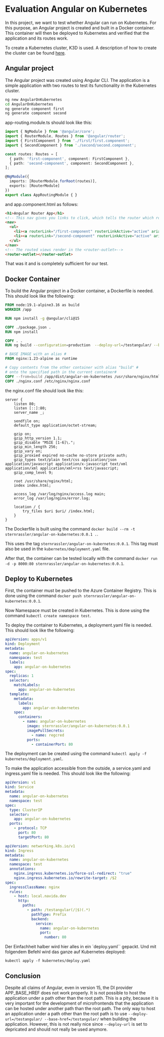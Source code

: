 # Evaluation Angular on Kubernetes

In this project, we want to test whether Angular can run on Kubernetes.
For this purpose, an Angular project is created and built in a Docker container.
This container will then be deployed to Kubernetes and verified that the application and its routes work.

To create a Kubernetes cluster, K3D is used. A description of how to create the cluster can be found [here](.k3d/install.md).

## Angular project

The Angular project was created using Angular CLI. The application is a simple application with two routes to test its functionality in the Kubernetes cluster.

```sh
ng new AngularOnKubernetes
cd AngularOnKubernetes
ng generate component first
ng generate component second
```

app-routing.module.ts should look like this:

```ts
import { NgModule } from '@angular/core';
import { RouterModule, Routes } from '@angular/router';
import { FirstComponent } from './first/first.component';
import { SecondComponent } from './second/second.component';

const routes: Routes = [
  { path: 'first-component', component: FirstComponent },
  { path: 'second-component', component: SecondComponent },
];

@NgModule({
  imports: [RouterModule.forRoot(routes)],
  exports: [RouterModule]
})
export class AppRoutingModule { }
```

and app.component.html as follows:

```html
<h1>Angular Router App</h1>
<!-- This nav gives you links to click, which tells the router which route to use (defined in the routes constant in  AppRoutingModule) -->
<nav>
  <ul>
    <li><a routerLink="/first-component" routerLinkActive="active" ariaCurrentWhenActive="page">First Component</a></li>
    <li><a routerLink="/second-component" routerLinkActive="active" ariaCurrentWhenActive="page">Second Component</a></li>
  </ul>
</nav>
<!-- The routed views render in the <router-outlet>-->
<router-outlet></router-outlet>
```

That was it and is completely sufficient for our test.

## Docker Container

To build the Angular project in a Docker container, a Dockerfile is needed. This should look like the following:

```dockerfile
FROM node:19.1-alpine3.16 as build
WORKDIR /app

RUN npm install -g @angular/cli@15

COPY ./package.json .
RUN npm install

COPY . .
RUN ng build --configuration=production  --deploy-url=/testangular/ --base-href=/testangular/

# BASE IMAGE with an alias #
FROM nginx:1.23-alpine as runtime

# Copy contents from the other container with alias "build" #
# onto the specified path in the current container#
COPY --from=build /app/dist/angular-on-kubernetes /usr/share/nginx/html
COPY ./nginx.conf /etc/nginx/nginx.conf
```

the nginx.conf file should look like this:

```nginx
server {
    listen 80;
    listen [::]:80;
    server_name _;

    sendfile on;
    default_type application/octet-stream;

    gzip on;
    gzip_http_version 1.1;
    gzip_disable "MSIE [1-6]\.";
    gzip_min_length 256;
    gzip_vary on;
    gzip_proxied expired no-cache no-store private auth;
    gzip_types text/plain text/css application/json application/javascript application/x-javascript text/xml application/xml application/xml+rss text/javascript;
    gzip_comp_level 9;

    root /usr/share/nginx/html;
    index index.html;

    access_log /var/log/nginx/access.log main;
    error_log /var/log/nginx/error.log;

    location / {
        try_files $uri $uri/ /index.html;
    }
}
```

The Dockerfile is built using the command `docker build --rm -t sternrassler/angular-on-kubernetes:0.0.1 .`.

This uses the tag `sternrassler/angular-on-kubernetes:0.0.1`. This tag must also be used in the `kubernetes/deployment.yaml` file.

After that, the container can be tested locally with the command `docker run -d -p 8000:80 sternrassler/angular-on-kubernetes:0.0.1`.

## Deploy to Kubernetes

First, the container must be pushed to the Azure Container Registry. This is done using the command `docker push sternrassler/angular-on-kubernetes:0.0.1`.

Now Namespace must be created in Kubernetes. This is done using the command `kubectl create namespace test`.

To deploy the container to Kubernetes, a deployment.yaml file is needed. This should look like the following:

```yaml
apiVersion: apps/v1
kind: Deployment
metadata:
  name: angular-on-kubernetes
  namespace: test
  labels:
    app: angular-on-kubernetes
spec:
  replicas: 1
  selector:
    matchLabels:
      app: angular-on-kubernetes
  template:
    metadata:
      labels:
        app: angular-on-kubernetes
    spec:
      containers:
        - name: angular-on-kubernetes
          image: sternrassler/angular-on-kubernetes:0.0.1
          imagePullSecrets:
            - name: regcred
          ports:
            - containerPort: 80
``` 

The deployment can be created using the command `kubectl apply -f kubernetes/deployment.yaml`.

To make the application accessible from the outside, a service.yaml and ingress.yaml file is needed. This should look like the following:

```yaml
apiVersion: v1
kind: Service
metadata:
  name: angular-on-kubernetes
  namespace: test
spec:
  type: ClusterIP
  selector:
    app: angular-on-kubernetes
  ports:
    - protocol: TCP
      port: 80
      targetPort: 80
```

```yaml
apiVersion: networking.k8s.io/v1
kind: Ingress
metadata:
  name: angular-on-kubernetes
  namespace: test
  annotations:
    nginx.ingress.kubernetes.io/force-ssl-redirect: "true"
    nginx.ingress.kubernetes.io/rewrite-target: /$2
spec:
  ingressClassName: nginx
  rules:
    - host: local.navida.dev
      http:
        paths:
          - path: /testangular(/|$)(.*)
            pathType: Prefix
            backend:
              service:
                name: angular-on-kubernetes
                port:
                  number: 80
```

Der Einfachheit halber wird hier alles in ein `deploy.yaml`` gepackt. Und mit folgendem Befehl wird das ganze auf Kubernetes deployed:

`kubectl apply -f kubernetes/deploy.yaml`

## Conclusion

Despite all claims of Angular, even in version 15, the DI provider APP_BASE_HREF does not work properly. It is not possible to host the application under a path other than the root path. This is a pity, because it is very important for the development of microfrontends that the application can be hosted under another path than the root path. The only way to host an application under a path other than the root path is to use ``--deploy-url=/testangular/ --base-href=/testangular/`` when building the application. However, this is not really nice since ``--deploy-url`` is set to depricated and should not really be used anymore.
